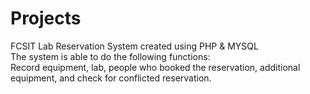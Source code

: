 # Projects
FCSIT Lab Reservation System created using PHP & MYSQL  
The system is able to do the following functions:  
Record equipment, lab, people who booked the reservation, additional equipment, and check for conflicted reservation.

